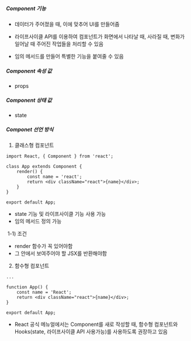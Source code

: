 ##### Component 기능

- 데이터가 주어졌을 때, 이에 맞추어 UI를 만들어줌

- 라이프사이클 API를 이용하여 컴포넌트가 화면에서 나타날 때, 사라질 때, 변화가 일어날 때 주어진 작업들을 처리할 수 있음
- 임의 메서드를 만들어 특별한 기능을 붙여줄 수 있음



##### Component 속성 값

- props



##### Component 상태 값

- state



##### Componet 선언 방식

1) 클래스형 컴포넌트

```react
import React, { Component } from 'react';

class App extends Component {
    render() {
        const name = 'react';
        return <div className="react">{name}</div>;
    }
}

export default App;
```

- state 기능 및 라이프사이클 기능 사용 가능
- 임의 메서드 정의 가능



​	1-1) 조건

- render 함수가 꼭 있어야함
- 그 안에서 보여주어야 할 JSX를 반환해야함



2) 함수형 컴포넌트

```react
...

function App() {
    const name = 'React';
    return <div className="react">{name}</div>;
}

export default App;
```

- React 공식 메뉴얼에서는 Component를 새로 작성할 때, 함수형 컴포넌트와 Hooks(state, 라이프사이클 API 사용가능)를 사용하도록 권장하고 있음
